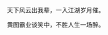 ​									                       天下风云出我辈，一入江湖岁月催。

​									                       黄图霸业谈笑中，不胜人生一场醉。		                

